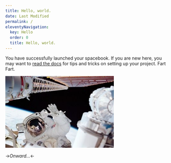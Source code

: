 ```yaml
---
title: Hello, world.
date: Last Modified 
permalink: /
eleventyNavigation:
  key: Hello 
  order: 0
  title: Hello, world.
---
```

You have successfully launched your spacebook. If you are new here, you may want to [read the docs](https://spacebook.app/) for tips and tricks on setting up your project. Fart Fart.

![Hello, world](/content/images/hello.jpg)

->*Onward...*<-



